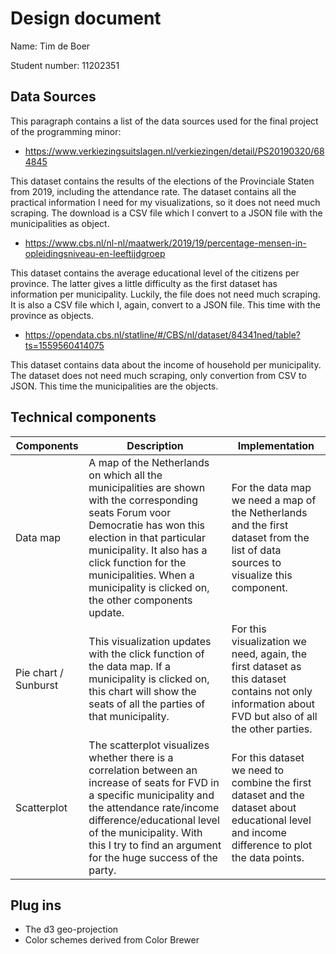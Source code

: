 # Design document

Name: Tim de Boer

Student number: 11202351

__Data Sources__
---
This paragraph contains a list of the data sources used for the final project of the programming minor:

- https://www.verkiezingsuitslagen.nl/verkiezingen/detail/PS20190320/684845

This dataset contains the results of the elections of the Provinciale Staten from 2019, including the attendance rate. The dataset contains all the practical information I need for my visualizations, so it does not need much scraping. The download is a CSV file which I convert to a JSON file with the municipalities as object.

- https://www.cbs.nl/nl-nl/maatwerk/2019/19/percentage-mensen-in-opleidingsniveau-en-leeftijdgroep

This dataset contains the average educational level of the citizens per province. The latter gives a little difficulty as the first dataset has information per municipality. Luckily, the file does not need much scraping. It is also a CSV file which I, again, convert to a JSON file. This time with the province as objects.

- https://opendata.cbs.nl/statline/#/CBS/nl/dataset/84341ned/table?ts=1559560414075

This dataset contains data about the income of household per municipality. The dataset does not need much scraping, only convertion from CSV to JSON. This time the municipalities are the objects.

__Technical components__
---
Components | Description | Implementation
---------- | ----------- | --------------
Data map | A map of the Netherlands on which all the municipalities are shown with the corresponding seats Forum voor Democratie has won this election in that particular municipality. It also has a click function for the municipalities. When a municipality is clicked on, the other components update. | For the data map we need a map of the Netherlands and the first dataset from the list of data sources to visualize this component.
Pie chart / Sunburst | This visualization updates with the click function of the data map. If a municipality is clicked on, this chart will show the seats of all the parties of that municipality. | For this visualization we need, again, the first dataset as this dataset contains not only information about FVD but also of all the other parties.
Scatterplot | The scatterplot visualizes whether there is a correlation between an increase of seats for FVD in a specific municipality and the attendance rate/income difference/educational level of the municipality. With this I try to find an argument for the huge success of the party. | For this dataset we need to combine the first dataset and the dataset about educational level and income difference to plot the data points.

__Plug ins__
---
- The d3 geo-projection
- Color schemes derived from Color Brewer
